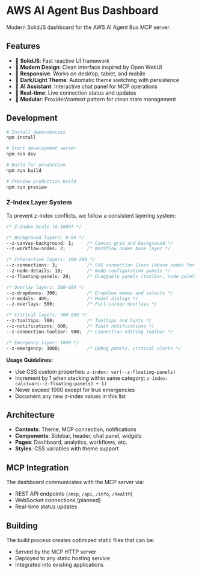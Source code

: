 # AWS AI Agent Bus Dashboard

Modern SolidJS dashboard for the AWS AI Agent Bus MCP server.

## Features

- 🚀 **SolidJS**: Fast reactive UI framework
- 🎨 **Modern Design**: Clean interface inspired by Open WebUI
- 📱 **Responsive**: Works on desktop, tablet, and mobile
- 🌙 **Dark/Light Theme**: Automatic theme switching with persistence
- 💬 **AI Assistant**: Interactive chat panel for MCP operations
- 🔄 **Real-time**: Live connection status and updates
- 🧩 **Modular**: Provider/context pattern for clean state management

## Development

```bash
# Install dependencies
npm install

# Start development server
npm run dev

# Build for production
npm run build

# Preview production build
npm run preview
```

### Z-Index Layer System

To prevent z-index conflicts, we follow a consistent layering system:

```css
/* Z-Index Scale (0-1000) */

/* Background layers: 0-99 */
--z-canvas-background: 1;     /* Canvas grid and background */
--z-workflow-nodes: 2;        /* Workflow nodes base layer */

/* Interactive layers: 100-299 */
--z-connections: 3;           /* SVG connection lines (above nodes for targeting) */
--z-node-details: 10;         /* Node configuration panels */
--z-floating-panels: 20;      /* Draggable panels (toolbar, node palette) */

/* Overlay layers: 300-699 */
--z-dropdowns: 300;           /* Dropdown menus and selects */
--z-modals: 400;              /* Modal dialogs */
--z-overlays: 500;            /* Full-screen overlays */

/* Critical layers: 700-999 */
--z-tooltips: 700;            /* Tooltips and hints */
--z-notifications: 800;       /* Toast notifications */
--z-connection-toolbar: 900;  /* Connection editing toolbar */

/* Emergency layer: 1000 */
--z-emergency: 1000;          /* Debug panels, critical alerts */
```

**Usage Guidelines:**
- Use CSS custom properties: `z-index: var(--z-floating-panels)`
- Increment by 1 when stacking within same category: `z-index: calc(var(--z-floating-panels) + 1)`
- Never exceed 1000 except for true emergencies
- Document any new z-index values in this list

## Architecture

- **Contexts**: Theme, MCP connection, notifications
- **Components**: Sidebar, header, chat panel, widgets
- **Pages**: Dashboard, analytics, workflows, etc.
- **Styles**: CSS variables with theme support

## MCP Integration

The dashboard communicates with the MCP server via:
- REST API endpoints (`/mcp`, `/api`, `/info`, `/health`)
- WebSocket connections (planned)
- Real-time status updates

## Building

The build process creates optimized static files that can be:
- Served by the MCP HTTP server
- Deployed to any static hosting service
- Integrated into existing applications
